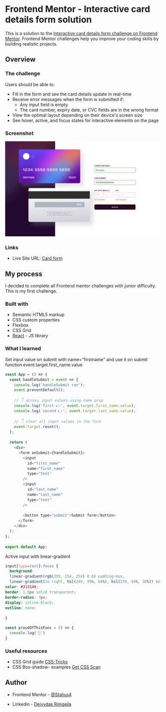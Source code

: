 

# Frontend Mentor - Interactive card details form solution

This is a solution to the [Interactive card details form challenge on Frontend Mentor](https://www.frontendmentor.io/challenges/interactive-card-details-form-XpS8cKZDWw). Frontend Mentor challenges help you improve your coding skills by building realistic projects. 



## Overview

### The challenge

Users should be able to:

- Fill in the form and see the card details update in real-time
- Receive error messages when the form is submitted if:
  - Any input field is empty
  - The card number, expiry date, or CVC fields are in the wrong format
- View the optimal layout depending on their device's screen size
- See hover, active, and focus states for interactive elements on the page

### Screenshot

![](src/images/Credit-card-form.png)



### Links


- Live Site URL: [Card form](https://bejewelled-pie-231382.netlify.app/)

## My process

I decided to complete all Frontend mentor challenges  with junior difficulty. This is my first challenge. 

### Built with

- Semantic HTML5 markup
- CSS custom properties
- Flexbox
- CSS Grid
- [React](https://reactjs.org/) - JS library




### What I learned
Set input value on submit with name="firstname" and use it on submit function event.target.first_name.value
```js
const App = () => {
  const handleSubmit = event => {
    console.log('handleSubmit ran');
    event.preventDefault();

    // 👇️ access input values using name prop
    console.log('first 👉️', event.target.first_name.value);
    console.log('second 👉️', event.target.last_name.value);

    // 👇️ clear all input values in the form
    event.target.reset();
  };

  return (
    <div>
      <form onSubmit={handleSubmit}>
        <input
          id="first_name"
          name="first_name"
          type="text"
        />
        <input
          id="last_name"
          name="last_name"
          type="text"
        />

        <button type="submit">Submit form</button>
      </form>
    </div>
  );
};

export default App;
```


Active input with linear-gradient
```css
input[type=text]:focus {
  background: 
  linear-gradient(rgb(255, 254, 254) 0 0) padding-box, 
  linear-gradient(to right, hsl(249, 99%, 64%), hsl(278, 94%, 30%)) border-box;
color: #313149;
border: 1.5px solid transparent;
border-radius: 7px;
display: inline-block;
outline: none;

}
```
```js
const proudOfThisFunc = () => {
  console.log('🎉')
}
```



### Useful resources

- CSS Grid guide [CSS-Tricks](https://css-tricks.com/snippets/css/complete-guide-grid/)
- CSS Box-shadow- examples [Get CSS Scan](https://getcssscan.com/css-box-shadow-examples)


## Author


- Frontend Mentor - [@Stalius4](https://www.frontendmentor.io/profile/yourusername)

- Linkedin - [Deivydas Rimgaila](https://www.linkedin.com/in/deivydas-rimgaila-8aa787218/)






